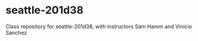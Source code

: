 # seattle-201d38
Class repository for seattle-201d38, with instructors Sam Hamm and Vinicio Sanchez
